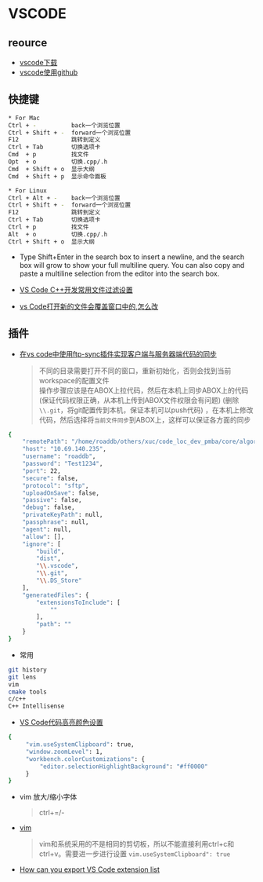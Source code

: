 # VSCODE

## reource

* [vscode下载](https://code.visualstudio.com/Download)
* [vscode使用github](https://code.visualstudio.com/docs/editor/github)

## 快捷键

  ```bash
  * For Mac
  Ctrl + -          back一个浏览位置
  Ctrl + Shift + -  forward一个浏览位置
  F12               跳转到定义
  Ctrl + Tab        切换选项卡
  Cmd  + p          找文件
  Opt  + o          切换.cpp/.h
  Cmd  + Shift + o  显示大纲
  Cmd  + Shift + p  显示命令面板

  * For Linux
  Ctrl + Alt + -    back一个浏览位置
  Ctrl + Shift + -  forward一个浏览位置
  F12               跳转到定义
  Ctrl + Tab        切换选项卡
  Ctrl + p          找文件
  Alt  + o          切换.cpp/.h
  Ctrl + Shift + o  显示大纲

  ```

* Type Shift+Enter in the search box to insert a newline, and the search box will grow to show your full multiline query. You can also copy and paste a multiline selection from the editor into the search box.

* [VS Code C++开发常用文件过滤设置](https://blog.csdn.net/caoshiying/article/details/78165066)
* [vs Code打开新的文件会覆盖窗口中的,怎么改](https://segmentfault.com/q/1010000006131199?_ea=1023522)

## 插件

* [在vs code中使用ftp-sync插件实现客户端与服务器端代码的同步](https://blog.csdn.net/dotuian/article/details/51119650)
  > 不同的目录需要打开不同的窗口，重新初始化，否则会找到当前workspace的配置文件  
  > 操作步骤应该是在ABOX上拉代码，然后在本机上同步ABOX上的代码(保证代码权限正确，从本机上传到ABOX文件权限会有问题)
  > (删除`\\.git`，将git配置传到本机，保证本机可以push代码)
  > ，在本机上修改代码，然后选择将`当前文件同步`到ABOX上，这样可以保证各方面的同步
  
```bash
{
    "remotePath": "/home/roaddb/others/xuc/code_loc_dev_pmba/core/algorithm_vehicle_localization",
    "host": "10.69.140.235",
    "username": "roaddb",
    "password": "Test1234",
    "port": 22,
    "secure": false,
    "protocol": "sftp",
    "uploadOnSave": false,
    "passive": false,
    "debug": false,
    "privateKeyPath": null,
    "passphrase": null,
    "agent": null,
    "allow": [],
    "ignore": [
        "build",
        "dist",
        "\\.vscode",
        "\\.git",
        "\\.DS_Store"
    ],
    "generatedFiles": {
        "extensionsToInclude": [
            ""
        ],
        "path": ""
    }
}
```

* 常用

```bash
git history
git lens
vim
cmake tools
c/c++
C++ Intellisense
```

* [VS Code代码高亮颜色设置](https://blog.csdn.net/xuejinglingai/article/details/84937933)

 ```bash
 {
     "vim.useSystemClipboard": true,
     "window.zoomLevel": 1,
     "workbench.colorCustomizations": {
         "editor.selectionHighlightBackground": "#ff0000"
     }
 }
 ```

* vim 放大/缩小字体
  >ctrl+=/-

* [vim](https://blog.csdn.net/kealennieh/article/details/83592751)
  >vim和系统采用的不是相同的剪切板，所以不能直接利用ctrl+c和ctrl+v。需要进一步进行设置
  >`vim.useSystemClipboard": true`

* [How can you export VS Code extension list](https://stackoverflow.com/questions/35773299/how-can-you-export-vs-code-extension-list)